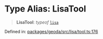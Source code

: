 # Type Alias: LisaTool

> **LisaTool**: *typeof* [`lisa`](../variables/lisa.md)

Defined in: [packages/geoda/src/lisa/tool.ts:176](https://github.com/GeoDaCenter/openassistant/blob/2c7e2a603db0fcbd6603996e5ea15006191c5f7f/packages/geoda/src/lisa/tool.ts#L176)

